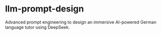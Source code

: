 # llm-prompt-design
Advanced prompt engineering to design an immersive AI-powered German language tutor using DeepSeek.
